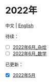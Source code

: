 # 2022年
中文 | [English](en_README.md)  


待续：
- [ ] [2022年6月_杂烩](2022_06.md)
- [ ] [2022年6月_数学](math_2022_06.md)

已更新：
- [x] [2022年5月](2022_05.md)